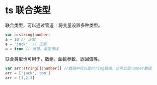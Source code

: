 # ts 联合类型

联合类型，可以通过管道 `|` 将变量设置多种类型。

```ts
var a:string|number;
a = 10 // 正常
a = 'jack'  // 正常
a = true // 报错，类型错误
```

联合类型也可用于，数组，函数参数、返回值等。

```ts
var arr:string[]|number[] //数组中可以是string数组，也可以是number数组
arr = ['jack','tom']
arr = [1,2,3]
```


